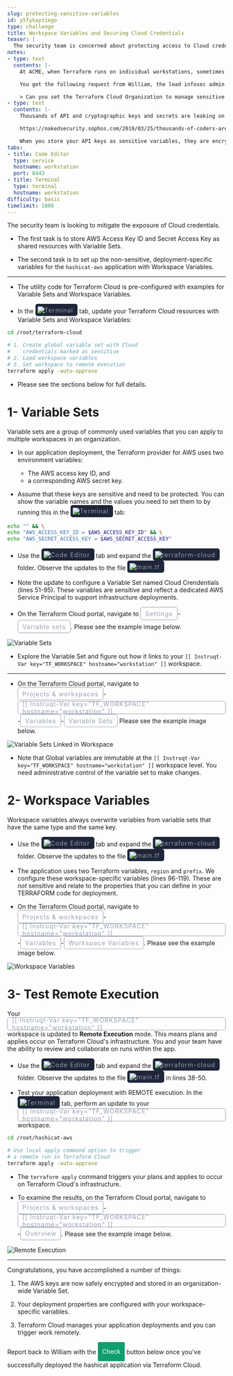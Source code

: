 ```yaml
---
slug: protecting-sensitive-variables
id: y5fykayziego
type: challenge
title: Workspace Variables and Securing Cloud Credentials
teaser: |
  The security team is concerned about protecting access to Cloud credentials. Create global variable sets, deployment variables and store them securely in Terraform Cloud.
notes:
- type: text
  contents: |-
    At ACME, when Terraform runs on individual workstations, sometimes application updates deploy to the wrong region and deployment tests fail. Operators use their local Cloud region when trying to push a new version to prod and use their own Cloud credentials. Occasionally, personal Cloud credentials are accidentally pushed to a public code repository.

    You get the following request from William, the lead infosec admin at ACME:

    > Can you set the Terraform Cloud Organization to manage sensitive Cloud Principal credentials? Once that is done, we can rotate those items regularly, and we can remove any hard-coded Cloud credentials from our deployments.
- type: text
  contents: |-
    Thousands of API and cryptographic keys and secrets are leaking on GitHub every day!

    https://nakedsecurity.sophos.com/2019/03/25/thousands-of-coders-are-leaving-their-crown-jewels-exposed-on-github/

    When you store your API keys as sensitive variables, they are encrypted and stored in the Terraform Cloud platform. These keys are only decrypted in trusted, secure containers that run Terraform commands.
tabs:
- title: Code Editor
  type: service
  hostname: workstation
  port: 8443
- title: Terminal
  type: terminal
  hostname: workstation
difficulty: basic
timelimit: 1800
---
```

<style>
  v {
    display: inline-flex;
    color: white;
    background-color: rgb(17, 158, 111);
    align-items: center;
    justify-content: center;
    font-size: 14px;
    padding: 10px;
    border-radius: 2px;
    height: 24px;
  }

  r {
    display: inline-flex;
    color: white;
    background-color: #c73445;
    align-items: center;
    justify-content: center;
    font-size: 14px;
    padding: 10px;
    border-radius: 2px;
    height: 24px;
  }

  m {
    display: inline-flex;
    color: white;
    background-color: #584ED5;
    align-items: center;
    justify-content: center;
    font-size: 14px;
    padding: 10px;
    border-radius: 2px;
    height: 24px;
  }

  x {
    display: inline-flex;
    border-radius: 5px;
    border: 1px solid rgba(151,159,175,1);
    /* background-color: rgba(151,159,175,1); */
    /* background-color: rgba(30,38,55,1); */
    color: rgba(151,159,175,1);
    padding: 2px 10px 2px 10px;
    font-size: 14px;
    letter-spacing: 1.2px;
    align-items: center;
    justify-content: center;
    height: 24px;
  }

  t {
    display: inline-flex;
    border-radius: 5px;
    background-color: rgba(30,38,55,1);
    color: rgba(151,159,175,1);
    padding: 2px 10px 2px 5px;
    font-size: 14px;
    letter-spacing: 1.2px;
    align-items: center;
    justify-content: center;
    height: 24px;
  }

  t > a img {
    display: inline-block;
  }
</style>

The security team is looking to mitigate the exposure of Cloud credentials.

- The first task is to store AWS Access Key ID and Secret Access Key as shared resources with Variable Sets.

- The second task is to set up the non-sensitive, deployment-specific variables for the `hashicat-aws` application with Workspace Variables.

---
- The utility code for Terraform Cloud is pre-configured with examples for Variable Sets and Workspace Variables.

- In the <t><img src="../assets/shell.png"/>Terminal</t> tab, update your Terraform Cloud resources with Variable Sets and Workspace Variables:

```bash
cd /root/terraform-cloud

# 1. Create global variable set with Cloud
#    credentials marked as sensitive
# 2. Load workspace variables
# 3. Set workspace to remote execution
terraform apply -auto-approve


```
- Please see the sections below for full details.

1- Variable Sets
===
Variable sets are a group of commonly used variables that you can apply to multiple workspaces in an organization.

- In our application deployment, the Terraform provider for AWS uses two environment variables:

  - The AWS access key ID, and
  - a corresponding AWS secret key.

- Assume that these keys are sensitive and need to be protected. You can show the variable names and the values you need to set them to by running this in the <t><img src="../assets/shell.png"/>Terminal</t> tab:

```bash
echo "" && \
echo "AWS_ACCESS_KEY_ID = $AWS_ACCESS_KEY_ID" && \
echo "AWS_SECRET_ACCESS_KEY = $AWS_SECRET_ACCESS_KEY"


```

- Use the <t><img src="../assets/web.png"/>Code Editor</t> tab and expand the <t><img src="../assets/folder.png"/>terraform-cloud</t> folder. Observe the updates to the file <t><img src="../assets/tf-icon.png"/>main.tf</t>

- Note the update to configure a Variable Set named Cloud Crendentials (lines 51-95). These variables are sensitive and reflect a dedicated AWS Service Principal to support infrastructure deployments.

- On the Terraform Cloud portal, navigate to <x>Settings</x>-<x>Variable sets</x>. Please see the example image below.

![Variable Sets](../assets/variable_sets.png)

- Explore the Variable Set and figure out how it links to your `[[ Instruqt-Var key="TF_WORKSPACE" hostname="workstation" ]]` workspace.

---

- On the Terraform Cloud portal, navigate to <x>Projects & workspaces</x>-<x>[[ Instruqt-Var key="TF_WORKSPACE" hostname="workstation" ]]</x>-<x>Variables</x>-<x>Variable Sets</x> Please see the example image below.

![Variable Sets Linked in Workspace](../assets/variable_sets_link.png)

- Note that Global variables are immutable at the `[[ Instruqt-Var key="TF_WORKSPACE" hostname="workstation" ]]` workspace level. You need administrative control of the variable set to make changes.

2- Workspace Variables
===
Workspace variables always overwrite variables from variable sets that have the same type and the same key.

- Use the <t><img src="../assets/web.png"/>Code Editor</t> tab and expand the <t><img src="../assets/folder.png"/>terraform-cloud</t> folder. Observe the updates to the file <t><img src="../assets/tf-icon.png"/>main.tf</t>

- The application uses two Terraform variables, `region` and `prefix`. We configure these workspace-specific variables (lines 96-119). These are _not_ sensitive and relate to the properties that you can define in your TERRAFORM code for deployment.

- On the Terraform Cloud portal, navigate to <x>Projects & workspaces</x>-<x>[[ Instruqt-Var key="TF_WORKSPACE" hostname="workstation" ]]</x>-<x>Variables</x>-<x>Workspace Variables</x>. Please see the example image below.

![Workspace Variables](../assets/workspace_variables.png)

3- Test Remote Execution
===
Your <x>[[ Instruqt-Var key="TF_WORKSPACE" hostname="workstation" ]]</x> workspace is updated to **Remote Execution** mode. This means plans and applies occur on Terraform Cloud's infrastructure. You and your team have the ability to review and collaborate on runs within the app.

- Use the <t><img src="../assets/web.png"/>Code Editor</t> tab and expand the <t><img src="../assets/folder.png"/>terraform-cloud</t> folder. Observe the updates to the file <t><img src="../assets/tf-icon.png"/>main.tf</t> in lines 38-50.

- Test your application deployment with REMOTE execution. In the <t><img src="../assets/shell.png"/>Terminal</t> tab, perform an update to your <x>[[ Instruqt-Var key="TF_WORKSPACE" hostname="workstation" ]]</x> workspace.

```bash
cd /root/hashicat-aws

# Use local apply command option to trigger
# a remote run in Terraform Cloud
terraform apply -auto-approve


```

- The `terraform apply` command triggers your plans and applies to occur on Terraform Cloud's infrastructure.

- To examine the results, on the Terraform Cloud portal, navigate to <x>Projects & workspaces</x>-<x>[[ Instruqt-Var key="TF_WORKSPACE" hostname="workstation" ]]</x>-<x>Overview</x>. Please see the example image below.

![Remote Execution](../assets/remote_execution.gif)

---
Congratulations, you have accomplished a number of things:

1. The AWS keys are now safely encrypted and stored in an organization-wide Variable Set.

2. Your deployment properties are configured with your workspace-specific variables.

3. Terraform Cloud manages your application deployments and you can trigger work remotely.

Report back to William with the <v>Check</v> button below once you've successfully deployed the hashicat application via Terraform Cloud.